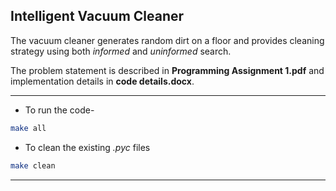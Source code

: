 ## Intelligent Vacuum Cleaner

The vacuum cleaner generates random dirt on a floor and provides cleaning strategy using both *informed* and *uninformed* search.  

The problem statement is described in **Programming Assignment 1.pdf** and implementation details in **code details.docx**.

_____

* To run the code-

```bash
make all
```

* To clean the existing *.pyc* files

```bash
make clean
```

__________



